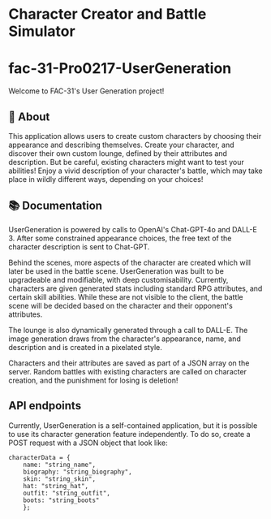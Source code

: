 # Character Creator and Battle Simulator
# fac-31-Pro0217-UserGeneration

Welcome to FAC-31's User Generation project!

## 📝 About

This application allows users to create custom characters by choosing their appearance and describing themselves.
Create your character, and discover their own custom lounge, defined by their attributes and description.
But be careful, existing characters might want to test your abilities!
Enjoy a vivid description of your character's battle, which may take place in wildly different ways, depending on your choices!

## 📚 Documentation

UserGeneration is powered by calls to OpenAI's Chat-GPT-4o and DALL-E 3.
After some constrained appearance choices, the free text of the character description is sent to Chat-GPT.

Behind the scenes, more aspects of the character are created which will later be used in the battle scene.
UserGeneration was built to be upgradeable and modifiable, with deep customisability.
Currently, characters are given generated stats including standard RPG attributes, and certain skill abilities.
While these are not visible to the client, the battle scene will be decided based on the character and their opponent's attributes.

The lounge is also dynamically generated through a call to DALL-E.
The image generation draws from the character's appearance, name, and description and is created in a pixelated style.

Characters and their attributes are saved as part of a JSON array on the server.
Random battles with existing characters are called on character creation, and the punishment for losing is deletion!

## API endpoints

Currently, UserGeneration is a self-contained application, but it is possible to use its character generation feature independently.
To do so, create a POST request with a JSON object that look like:

```
characterData = {
    name: "string_name",
    biography: "string_biography",
    skin: "string_skin",
    hat: "string_hat",
    outfit: "string_outfit",
    boots: "string_boots"
    };
```

